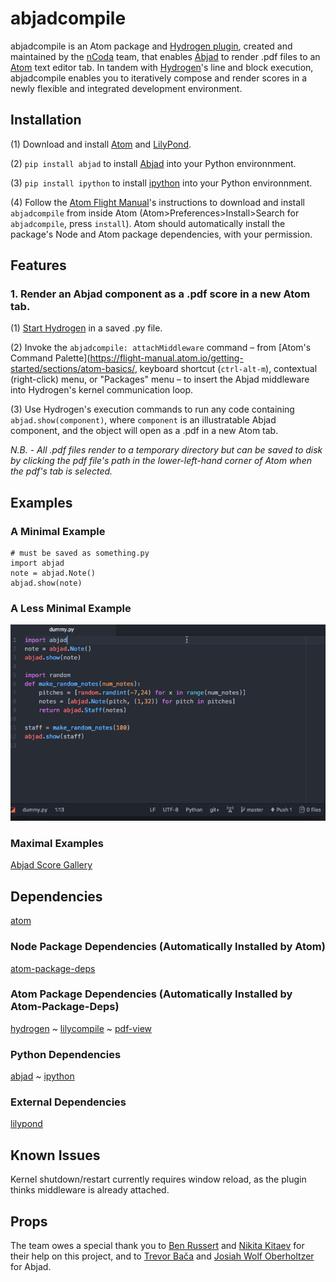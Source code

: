 # abjadcompile
abjadcompile is an Atom package and [Hydrogen plugin](https://nteract.gitbooks.io/hydrogen/docs/PluginAPI.html), created and maintained by the [nCoda](https://ncodamusic.org/) team, that enables [Abjad](http://abjad.mbrsi.org/) to render .pdf files to an [Atom](https://atom.io/) text editor tab. In tandem with [Hydrogen](https://atom.io/packages/hydrogen)'s line and block execution, abjadcompile enables you to iteratively compose and render scores in a newly flexible and integrated development environment.

## Installation

(1) Download and install [Atom](https://atom.io/) and [LilyPond](http://lilypond.org/download.html).

(2) `pip install abjad` to install [Abjad](http://abjad.mbrsi.org/) into your Python environnment.

(3) `pip install ipython` to install [ipython](https://ipython.org/) into your Python environnment.

(4) Follow the [Atom Flight Manual](https://flight-manual.atom.io/using-atom/sections/atom-packages/)'s instructions to download and install `abjadcompile` from inside Atom (Atom>Preferences>Install>Search for `abjadcompile`, press `install`). Atom should automatically install the package's Node and Atom package dependencies, with your permission.

## Features

### 1. Render an Abjad component as a .pdf score in a new Atom tab.
(1) [Start Hydrogen](https://nteract.gitbooks.io/hydrogen/docs/Usage/GettingStarted.html) in a saved .py file.

(2) Invoke the `abjadcompile: attachMiddleware` command – from [Atom's Command Palette](https://flight-manual.atom.io/getting-started/sections/atom-basics/, keyboard shortcut (`ctrl-alt-m`), contextual (right-click) menu, or "Packages" menu – to insert the Abjad middleware into Hydrogen's kernel communication loop.

(3) Use Hydrogen's execution commands to run any code containing `abjad.show(component)`, where `component` is an illustratable Abjad component, and the object will open as a .pdf in a new Atom tab.

*N.B. - All .pdf files render to a temporary directory but can be saved to disk by clicking the pdf file's path in the lower-left-hand corner of Atom when the pdf's tab is selected.*

## Examples

### A Minimal Example
```
# must be saved as something.py
import abjad
note = abjad.Note()
abjad.show(note)
```

### A Less Minimal Example
![abjaddemogif](abjadcompiledemo.gif)

### Maximal Examples
[Abjad Score Gallery](http://abjad.mbrsi.org/gallery.html)

## Dependencies
[atom](https://atom.io/)
### Node Package Dependencies (Automatically Installed by Atom)
[atom-package-deps](https://www.npmjs.com/package/atom-package-deps)
### Atom Package Dependencies (Automatically Installed by Atom-Package-Deps)
[hydrogen](https://atom.io/packages/hydrogen)
~
[lilycompile](https://atom.io/packages/lilycompile)
~
[pdf-view](https://atom.io/packages/pdf-view)
### Python Dependencies
[abjad](http://abjad.mbrsi.org/)
~
[ipython](https://ipython.org/)
### External Dependencies
[lilypond](http://lilypond.org/download.html)

## Known Issues
Kernel shutdown/restart currently requires window reload, as the plugin thinks middleware is already attached.

## Props
The team owes a special thank you to [Ben Russert](https://github.com/BenRussert) and [Nikita Kitaev](https://github.com/nikitakit) for their help on this project, and to [Trevor Bača](http://thereddoor.typepad.com/) and [Josiah Wolf Oberholtzer](http://josiahwolfoberholtzer.com/) for Abjad.
